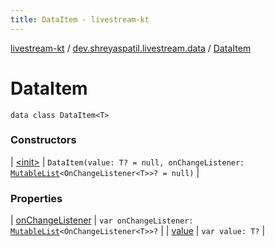 ```yaml
---
title: DataItem - livestream-kt
---
```


[livestream-kt](../../index.html) / [dev.shreyaspatil.livestream.data](../index.html) / [DataItem](./index.html)

# DataItem

`data class DataItem<T>`

### Constructors

| [&lt;init&gt;](-init-.html) | `DataItem(value: T? = null, onChangeListener: `[`MutableList`](https://kotlinlang.org/api/latest/jvm/stdlib/kotlin.collections/-mutable-list/index.html)`<OnChangeListener<T>>? = null)` |

### Properties

| [onChangeListener](on-change-listener.html) | `var onChangeListener: `[`MutableList`](https://kotlinlang.org/api/latest/jvm/stdlib/kotlin.collections/-mutable-list/index.html)`<OnChangeListener<T>>?` |
| [value](value.html) | `var value: T?` |

